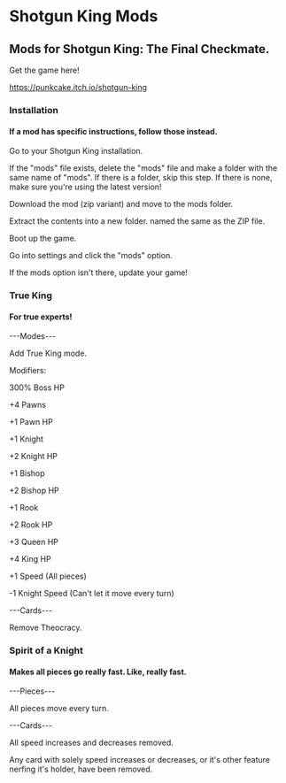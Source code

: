 # Shotgun King Mods
## Mods for Shotgun King: The Final Checkmate.

Get the game here!

https://punkcake.itch.io/shotgun-king

### Installation

#### If a mod has specific instructions, follow those instead.

Go to your Shotgun King installation.

If the "mods" file exists, delete the "mods" file and make a folder with the same name of "mods". If there is a folder, skip this step. If there is none, make sure you're using the latest version!

Download the mod (zip variant) and move to the mods folder.

Extract the contents into a new folder. named the same as the ZIP file.

Boot up the game.

Go into settings and click the "mods" option.

If the mods option isn't there, update your game!

### True King

#### For true experts!

---Modes---

Add True King mode.

Modifiers:

300% Boss HP

+4 Pawns

+1 Pawn HP

+1 Knight

+2 Knight HP

+1 Bishop

+2 Bishop HP

+1 Rook

+2 Rook HP

+3 Queen HP

+4 King HP

+1 Speed (All pieces)

-1 Knight Speed (Can't let it move every turn) 

---Cards---

Remove Theocracy.

### Spirit of a Knight

#### Makes all pieces go really fast. Like, really fast.

---Pieces---

All pieces move every turn.

---Cards---

All speed increases and decreases removed.

Any card with solely speed increases or decreases, or it's other feature nerfing it's holder, have been removed.
